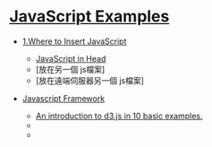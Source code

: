 # [JavaScript Examples](https://www.w3schools.com/js/js_examples.asp)

- [1.Where to Insert JavaScript](https://www.w3schools.com/js/tryit.asp?filename=tryjs_whereto_head)
  - [JavaScript in Head](https://www.w3schools.com/js/tryit.asp?filename=tryjs_whereto_head)
  - [放在另一個 js檔案]
  - [放在遠端伺服器另一個 js檔案]

- [Javascript Framework]()
  - [An introduction to d3.js in 10 basic examples.](https://www.d3-graph-gallery.com/intro_d3js.html)
  - <!-- Load d3.js -->
  - <script src="https://d3js.org/d3.v4.js"></script> 









